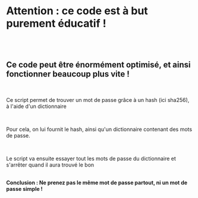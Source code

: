 <h1>Attention : ce code est à but purement éducatif !</h1><br><br>
<h2>Ce code peut être énormément optimisé, et ainsi fonctionner beaucoup plus vite !</h2><br>

<p>Ce script permet de trouver un mot de passe grâce à un hash (ici sha256), à l'aide d'un dictionnaire</p><br>
<p>Pour cela, on lui fournit le hash, ainsi qu'un dictionnaire contenant des mots de passe.</p><br>
<p>Le script va ensuite essayer tout les mots de passe du dictionnaire et s'arrêter quand il aura trouvé le bon</p><br>
<strong>Conclusion : Ne prenez pas le même mot de passe partout, ni un mot de passe simple !</strong>
